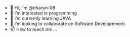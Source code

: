 - 👋 Hi, I’m @dharun-08
- 👀 I’m interested in  programming
- 🌱 I’m currently learning JAVA
- 💞️ I’m looking to collaborate on Software Developement
- 📫 How to reach me ...

<!---
dharun-08/dharun-08 is a ✨ special ✨ repository because its `README.md` (this file) appears on your GitHub profile.
You can click the Preview link to take a look at your changes.
--->
